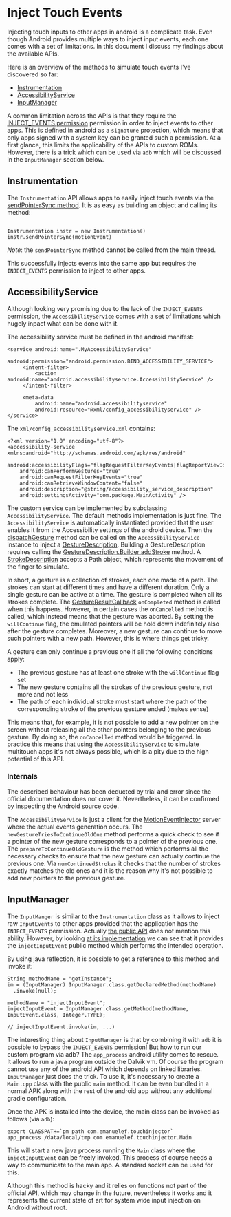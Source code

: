 # Inject Touch Events

Injecting touch inputs to other apps in android is a complicate task. Even though Android provides multiple ways to inject input events, each one comes with a set of limitations. In this document I discuss my findings about the available APIs.

Here is an overview of the methods to simulate touch events I've discovered so far:

  - [Instrumentation](https://developer.android.com/reference/android/app/Instrumentation)
  - [AccessibilityService](https://developer.android.com/reference/android/accessibilityservice/AccessibilityService)
  - [InputManager](https://developer.android.com/reference/android/hardware/input/InputManager)

A common limitation across the APIs is that they require the [INJECT_EVENTS permission](https://github.com/aosp-mirror/platform_frameworks_base/blob/master/core/res/AndroidManifest.xml) permission in order to inject events to other apps. This is defined in android as a `signature` protection, which means that only apps signed with a system key can be granted such a permission. At a first glance, this limits the applicability of the APIs to custom ROMs. However, there is a trick which can be used via `adb` which will be discussed in the `InputManager` section below.

## Instrumentation

The `Instrumentation` API allows apps to easily inject touch events via the <a href="https://developer.android.com/reference/android/app/Instrumentation#sendPointerSync(android.view.MotionEvent)">sendPointerSync method</a>. It is as easy as building an object and calling its method:

```

Instrumentation instr = new Instrumentation()
instr.sendPointerSync(motionEvent)

```

*Note*: the `sendPointerSync` method cannot be called from the main thread.

This successfully injects events into the same app but requires the `INJECT_EVENTS` permission to inject to other apps.

## AccessibilityService

Although looking very promising due to the lack of the `INJECT_EVENTS` permission, the `AccessibilityService` comes with a set of limitations which hugely inpact what can be done with it.

The accessibility service must be defined in the android manifest:

```
<service android:name=".MyAccessibilityService"
         android:permission="android.permission.BIND_ACCESSIBILITY_SERVICE">
     <intent-filter>
         <action android:name="android.accessibilityservice.AccessibilityService" />
     </intent-filter>

     <meta-data
         android:name="android.accessibilityservice"
         android:resource="@xml/config_accessibilityservice" />
</service>
```

The `xml/config_accessibilityservice.xml` contains:

```
<?xml version="1.0" encoding="utf-8"?>
<accessibility-service xmlns:android="http://schemas.android.com/apk/res/android"
    android:accessibilityFlags="flagRequestFilterKeyEvents|flagReportViewIds|flagDefault"
    android:canPerformGestures="true"
    android:canRequestFilterKeyEvents="true"
    android:canRetrieveWindowContent="false"
    android:description="@string/accessibility_service_description"
    android:settingsActivity="com.package.MainActivity" />
```

The custom service can be implemented by subclassing `AccessibilityService`. The default methods implementation is just fine. The `AccessibilityService` is automatically instantiated provided that the user enables it from the Accessibility settings of the android device. Then the <a href="https://developer.android.com/reference/android/accessibilityservice/AccessibilityService#dispatchGesture(android.accessibilityservice.GestureDescription,%20android.accessibilityservice.AccessibilityService.GestureResultCallback,%20android.os.Handler">dispatchGesture</a> method can be called on the `AccessibilityService` instance to inject a [GestureDescription](https://developer.android.com/reference/android/accessibilityservice/GestureDescription). Building a GestureDescription requires calling the <a href="https://developer.android.com/reference/android/accessibilityservice/GestureDescription.Builder#addStroke(android.accessibilityservice.GestureDescription.StrokeDescription)">GestureDescription.Builder.addStroke</a> method. A [StrokeDescription](https://developer.android.com/reference/android/accessibilityservice/GestureDescription.StrokeDescription) accepts a Path object, which represents the movement of the finger to simulate.

In short, a gesture is a collection of strokes, each one made of a path. The strokes can start at different times and have a different duration. Only a single gesture can be active at a time. The gesture is completed when all its strokes complete. The [GestureResultCallback](https://developer.android.com/reference/android/accessibilityservice/AccessibilityService.GestureResultCallback) `onCompleted` method is called when this happens. However, in certain cases the `onCancelled` method is called, which instead means that the gesture was aborted. By setting the `willContinue` flag, the emulated pointers will be hold down indefinitely also after the gesture completes. Moreover, a new gesture can continue to move such pointers with a new path. However, this is where things get tricky.

A gesture can only continue a previous one if all the following conditions apply:

- The previous gesture has at least one stroke with the `willContinue` flag set
- The new gesture contains all the strokes of the previous gesture, not more and not less
- The path of each individual stroke must start where the path of the corresponding stroke of the previous gesture ended (makes sense)

This means that, for example, it is not possible to add a new pointer on the screen without releasing all the other pointers belonging to the previous gesture. By doing so, the `onCancelled` method would be triggered. In practice this means that using the `AccessibilityService` to simulate multitouch apps it's not always possible, which is a pity due to the high potential of this API.

### Internals

The described behaviour has been deducted by trial and error since the official documentation does not cover it. Nevertheless, it can be confirmed by inspecting the Android source code.

The `AccessibilityService` is just a client for the [MotionEventInjector](https://cs.android.com/android/platform/superproject/+/master:frameworks/base/services/accessibility/java/com/android/server/accessibility/MotionEventInjector.java) server where the actual events generation occurs. The `newGestureTriesToContinueOldOne` method performs a quick check to see if a pointer of the new gesture corresponds to a pointer of the previous one. The `prepareToContinueOldGesture` is the method which performs all the necessary checks to ensure that the new gesture can actually continue the previous one. Via `numContinuedStrokes` it checks that the number of strokes exactly matches the old ones and it is the reason why it's not possible to add new pointers to the previous gesture.

## InputManager

The `InputManger` is similar to the `Instrumentation` class as it allows to inject raw `InputEvents` to other apps provided that the application has the `INJECT_EVENTS` permission. Actually [the public API](https://developer.android.com/reference/android/hardware/input/InputManager) does not mention this ability. However, by looking [at its implementation](https://cs.android.com/android/platform/superproject/+/master:frameworks/base/core/java/android/hardware/input/InputManager.java) we can see that it provides the `injectInputEvent` public method which performs the intended operation.

By using java reflection, it is possible to get a reference to this method and invoke it:

```
String methodName = "getInstance";
im = (InputManager) InputManager.class.getDeclaredMethod(methodName)
  .invoke(null);

methodName = "injectInputEvent";
injectInputEvent = InputManager.class.getMethod(methodName, InputEvent.class, Integer.TYPE);

// injectInputEvent.invoke(im, ...)
```

The interesting thing about `InputManager` is that by combining it with `adb` it is possible to bypass the `INJECT_EVENTS` permission! But how to run our custom program via adb? The `app_process` android utility comes to rescue. It allows to run a java program outside the Dalvik vm. Of course the program cannot use any of the android API which depends on linked libraries. `InputManager` just does the trick. To use it, it's necessary to create a `Main.cpp` class with the public `main` method. It can be even bundled in a normal APK along with the rest of the android app without any additional gradle configuration.

Once the APK is installed into the device, the main class can be invoked as follows (via `adb`):

```
export CLASSPATH=`pm path com.emanuelef.touchinjector`
app_process /data/local/tmp com.emanuelef.touchinjector.Main
```

This will start a new java process running the `Main` class where the `injectInputEvent` can be freely invoked. This process of course needs a way to communicate to the main app. A standard socket can be used for this.

Although this method is hacky and it relies on functions not part of the official API, which may change in the future, nevertheless it works and it represents the current state of art for system wide input injection on Android without root.
